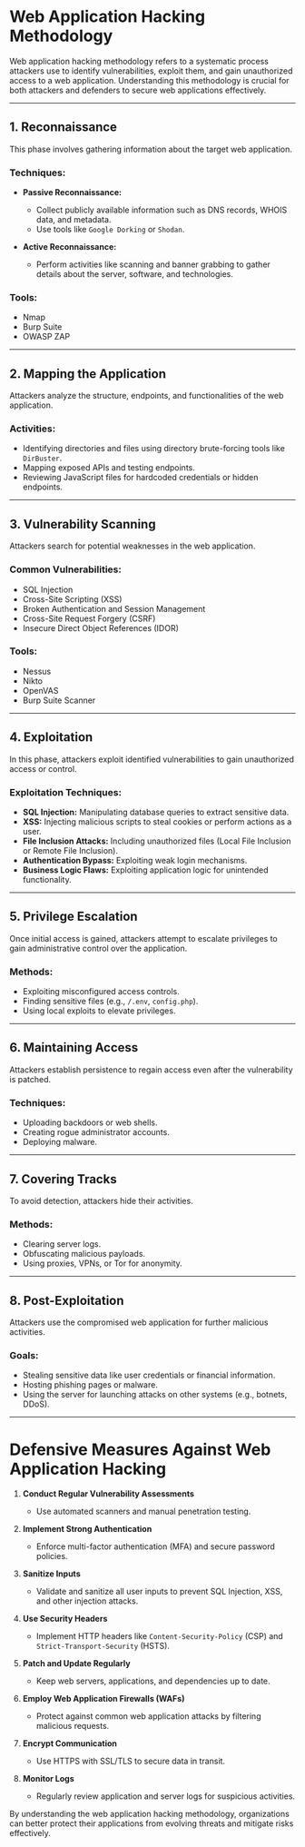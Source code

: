 # **Web Application Hacking Methodology**

Web application hacking methodology refers to a systematic process attackers use to identify vulnerabilities, exploit them, and gain unauthorized access to a web application. Understanding this methodology is crucial for both attackers and defenders to secure web applications effectively.

---

## **1. Reconnaissance**
This phase involves gathering information about the target web application.

### Techniques:
- **Passive Reconnaissance:**
  - Collect publicly available information such as DNS records, WHOIS data, and metadata.
  - Use tools like `Google Dorking` or `Shodan`.

- **Active Reconnaissance:**
  - Perform activities like scanning and banner grabbing to gather details about the server, software, and technologies.

### Tools:
- Nmap
- Burp Suite
- OWASP ZAP

---

## **2. Mapping the Application**
Attackers analyze the structure, endpoints, and functionalities of the web application.

### Activities:
- Identifying directories and files using directory brute-forcing tools like `DirBuster`.
- Mapping exposed APIs and testing endpoints.
- Reviewing JavaScript files for hardcoded credentials or hidden endpoints.

---

## **3. Vulnerability Scanning**
Attackers search for potential weaknesses in the web application.

### Common Vulnerabilities:
- SQL Injection
- Cross-Site Scripting (XSS)
- Broken Authentication and Session Management
- Cross-Site Request Forgery (CSRF)
- Insecure Direct Object References (IDOR)

### Tools:
- Nessus
- Nikto
- OpenVAS
- Burp Suite Scanner

---

## **4. Exploitation**
In this phase, attackers exploit identified vulnerabilities to gain unauthorized access or control.

### Exploitation Techniques:
- **SQL Injection:** Manipulating database queries to extract sensitive data.
- **XSS:** Injecting malicious scripts to steal cookies or perform actions as a user.
- **File Inclusion Attacks:** Including unauthorized files (Local File Inclusion or Remote File Inclusion).
- **Authentication Bypass:** Exploiting weak login mechanisms.
- **Business Logic Flaws:** Exploiting application logic for unintended functionality.

---

## **5. Privilege Escalation**
Once initial access is gained, attackers attempt to escalate privileges to gain administrative control over the application.

### Methods:
- Exploiting misconfigured access controls.
- Finding sensitive files (e.g., `/.env`, `config.php`).
- Using local exploits to elevate privileges.

---

## **6. Maintaining Access**
Attackers establish persistence to regain access even after the vulnerability is patched.

### Techniques:
- Uploading backdoors or web shells.
- Creating rogue administrator accounts.
- Deploying malware.

---

## **7. Covering Tracks**
To avoid detection, attackers hide their activities.

### Methods:
- Clearing server logs.
- Obfuscating malicious payloads.
- Using proxies, VPNs, or Tor for anonymity.

---

## **8. Post-Exploitation**
Attackers use the compromised web application for further malicious activities.

### Goals:
- Stealing sensitive data like user credentials or financial information.
- Hosting phishing pages or malware.
- Using the server for launching attacks on other systems (e.g., botnets, DDoS).

---

# **Defensive Measures Against Web Application Hacking**

1. **Conduct Regular Vulnerability Assessments**
   - Use automated scanners and manual penetration testing.

2. **Implement Strong Authentication**
   - Enforce multi-factor authentication (MFA) and secure password policies.

3. **Sanitize Inputs**
   - Validate and sanitize all user inputs to prevent SQL Injection, XSS, and other injection attacks.

4. **Use Security Headers**
   - Implement HTTP headers like `Content-Security-Policy` (CSP) and `Strict-Transport-Security` (HSTS).

5. **Patch and Update Regularly**
   - Keep web servers, applications, and dependencies up to date.

6. **Employ Web Application Firewalls (WAFs)**
   - Protect against common web application attacks by filtering malicious requests.

7. **Encrypt Communication**
   - Use HTTPS with SSL/TLS to secure data in transit.

8. **Monitor Logs**
   - Regularly review application and server logs for suspicious activities.

By understanding the web application hacking methodology, organizations can better protect their applications from evolving threats and mitigate risks effectively.
